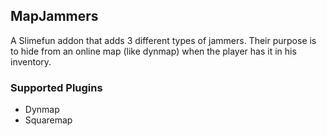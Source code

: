## MapJammers

A Slimefun addon that adds 3 different types of jammers. 
Their purpose is to hide from an online map (like dynmap) when the player has it in his inventory.

### Supported Plugins

- Dynmap
- Squaremap
